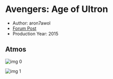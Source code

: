 # Avengers: Age of Ultron

* Author: aron7awol
* [Forum Post](https://www.avsforum.com/threads/bass-eq-for-filtered-movies.2995212/post-56626708)
* Production Year: 2015

## Atmos

![img 0](https://i.imgur.com/HrNOO6Y.jpg)

![img 1](https://i.imgur.com/PsnGySD.png)

